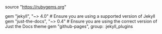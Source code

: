 source "https://rubygems.org"

gem "jekyll", "~> 4.0" # Ensure you are using a supported version of Jekyll
gem "just-the-docs", "~> 0.4" # Ensure you are using the correct version of Just the Docs theme
gem "github-pages", group: :jekyll_plugins
